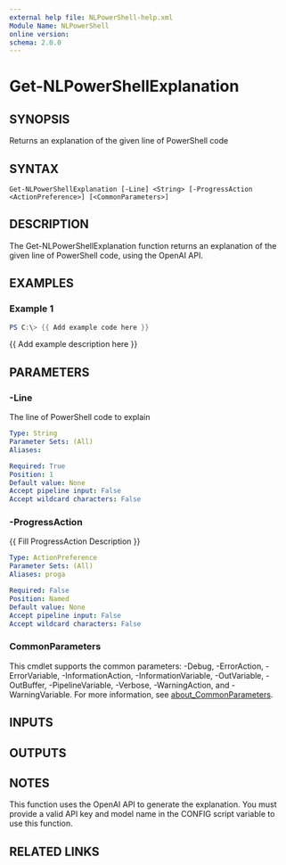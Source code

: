 ```yaml
---
external help file: NLPowerShell-help.xml
Module Name: NLPowerShell
online version:
schema: 2.0.0
---
```


# Get-NLPowerShellExplanation

## SYNOPSIS
Returns an explanation of the given line of PowerShell code

## SYNTAX

```
Get-NLPowerShellExplanation [-Line] <String> [-ProgressAction <ActionPreference>] [<CommonParameters>]
```

## DESCRIPTION
The Get-NLPowerShellExplanation function returns an explanation
of the given line of PowerShell code, using the OpenAI API.

## EXAMPLES

### Example 1
```powershell
PS C:\> {{ Add example code here }}
```

{{ Add example description here }}

## PARAMETERS

### -Line
The line of PowerShell code to explain

```yaml
Type: String
Parameter Sets: (All)
Aliases:

Required: True
Position: 1
Default value: None
Accept pipeline input: False
Accept wildcard characters: False
```

### -ProgressAction
{{ Fill ProgressAction Description }}

```yaml
Type: ActionPreference
Parameter Sets: (All)
Aliases: proga

Required: False
Position: Named
Default value: None
Accept pipeline input: False
Accept wildcard characters: False
```

### CommonParameters
This cmdlet supports the common parameters: -Debug, -ErrorAction, -ErrorVariable, -InformationAction, -InformationVariable, -OutVariable, -OutBuffer, -PipelineVariable, -Verbose, -WarningAction, and -WarningVariable. For more information, see [about_CommonParameters](http://go.microsoft.com/fwlink/?LinkID=113216).

## INPUTS

## OUTPUTS

## NOTES
This function uses the OpenAI API to generate the explanation.
You must provide a valid API key and model name in the CONFIG script variable to use this function.

## RELATED LINKS
